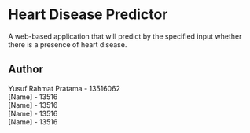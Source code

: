 # Heart Disease Predictor
A web-based application that will predict by the specified input whether there is a presence of heart disease.


## Author
Yusuf Rahmat Pratama - 13516062<br>
[Name] - 13516<br>
[Name] - 13516<br>
[Name] - 13516<br>
[Name] - 13516<br>